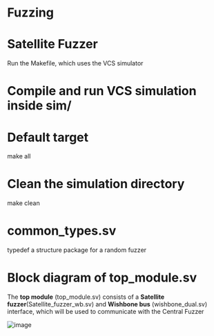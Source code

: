 # Fuzzing

# Satellite Fuzzer

Run the Makefile, which uses the  VCS simulator

# Compile and run VCS simulation inside sim/
# Default target

make all

# Clean the simulation directory
make clean

# common_types.sv
typedef a structure package for a random fuzzer

# Block diagram of top_module.sv
The **top module** (top_module.sv) consists of a **Satellite fuzzer**(Satellite_fuzzer_wb.sv) and **Wishbone bus** (wishbone_dual.sv) interface, which will be used to communicate with  the Central Fuzzer

![image](https://github.com/user-attachments/assets/d50569b4-c65c-47c7-87ff-825a850f2e88)
